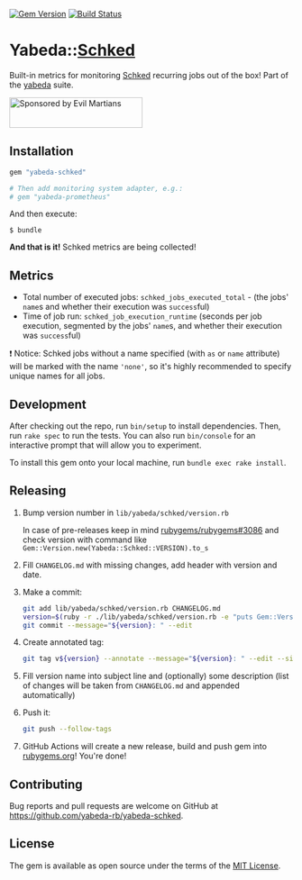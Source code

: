 [![Gem Version](https://badge.fury.io/rb/yabeda-schked.svg)](https://badge.fury.io/rb/yabeda-schked)
[![Build Status](https://github.com/yabeda-rb/yabeda-schked/actions/workflows/test.yml/badge.svg)](https://github.com/yabeda-rb/yabeda-schked/actions?query=branch%3Amaster)

# Yabeda::[Schked]

Built-in metrics for monitoring [Schked] recurring jobs out of the box! Part of the [yabeda] suite.

<a href="https://evilmartians.com/?utm_source=yabeda-schked&utm_campaign=project_page">
<img src="https://evilmartians.com/badges/sponsored-by-evil-martians.svg" alt="Sponsored by Evil Martians" width="236" height="54">
</a>

## Installation

```ruby
gem "yabeda-schked"

# Then add monitoring system adapter, e.g.:
# gem "yabeda-prometheus"
```

And then execute:

    $ bundle

**And that is it!** Schked metrics are being collected!

## Metrics

- Total number of executed jobs: `schked_jobs_executed_total` - (the jobs' `name`s and whether their execution was `success`ful)
- Time of job run: `schked_job_execution_runtime` (seconds per job execution, segmented by the jobs' `name`s, and whether their execution was `success`ful)

❗ Notice: Schked jobs without a name specified (with `as` or `name` attribute) will be marked with the name `'none'`, so it's highly recommended to specify unique names for all jobs.

## Development

After checking out the repo, run `bin/setup` to install dependencies. Then, run `rake spec` to run the tests. You can also run `bin/console` for an interactive prompt that will allow you to experiment.

To install this gem onto your local machine, run `bundle exec rake install`.

## Releasing

1. Bump version number in `lib/yabeda/schked/version.rb`

   In case of pre-releases keep in mind [rubygems/rubygems#3086](https://github.com/rubygems/rubygems/issues/3086) and check version with command like `Gem::Version.new(Yabeda::Schked::VERSION).to_s`

2. Fill `CHANGELOG.md` with missing changes, add header with version and date.

3. Make a commit:

   ```sh
   git add lib/yabeda/schked/version.rb CHANGELOG.md
   version=$(ruby -r ./lib/yabeda/schked/version.rb -e "puts Gem::Version.new(Yabeda::Schked::VERSION)")
   git commit --message="${version}: " --edit
   ```

4. Create annotated tag:

   ```sh
   git tag v${version} --annotate --message="${version}: " --edit --sign
   ```

5. Fill version name into subject line and (optionally) some description (list of changes will be taken from `CHANGELOG.md` and appended automatically)

6. Push it:

   ```sh
   git push --follow-tags
   ```

7. GitHub Actions will create a new release, build and push gem into [rubygems.org](https://rubygems.org)! You're done!

## Contributing

Bug reports and pull requests are welcome on GitHub at https://github.com/yabeda-rb/yabeda-schked.

## License

The gem is available as open source under the terms of the [MIT License](https://opensource.org/licenses/MIT).



[Schked]: https://github.com/bibendi/schked "Framework agnostic Rufus-scheduler wrapper to run recurring jobs"
[yabeda]: https://github.com/yabeda-rb/yabeda
